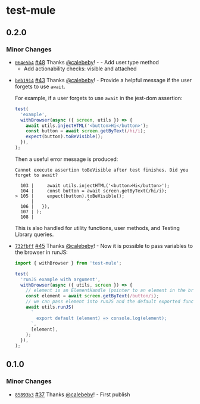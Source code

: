 # test-mule

## 0.2.0

### Minor Changes

- [`064e5b4`](https://github.com/cloudfour/test-mule/commit/064e5b4d4b6c08d54cb4dcf167a824fe115b23ce) [#48](https://github.com/cloudfour/test-mule/pull/48) Thanks [@calebeby](https://github.com/calebeby)! - - Add user.type method
  - Add actionability checks: visible and attached

* [`beb1914`](https://github.com/cloudfour/test-mule/commit/beb19143fb8de4b4fc8aeb3c6c9899906e193c90) [#43](https://github.com/cloudfour/test-mule/pull/43) Thanks [@calebeby](https://github.com/calebeby)! - Provide a helpful message if the user forgets to use `await`.

  For example, if a user forgets to use `await` in the jest-dom assertion:

  ```js
  test(
    'example',
    withBrowser(async ({ screen, utils }) => {
      await utils.injectHTML('<button>Hi</button>');
      const button = await screen.getByText(/hi/i);
      expect(button).toBeVisible();
    }),
  );
  ```

  Then a useful error message is produced:

  ```
  Cannot execute assertion toBeVisible after test finishes. Did you forget to await?

    103 |     await utils.injectHTML('<button>Hi</button>');
    104 |     const button = await screen.getByText(/hi/i);
  > 105 |     expect(button).toBeVisible();
        |                    ^
    106 |   }),
    107 | );
    108 |
  ```

  This is also handled for utility functions, user methods, and Testing Library queries.

- [`732fbff`](https://github.com/cloudfour/test-mule/commit/732fbffd3abb63d679a00a5cbef2aaf60fe9a147) [#45](https://github.com/cloudfour/test-mule/pull/45) Thanks [@calebeby](https://github.com/calebeby)! - Now it is possible to pass variables to the browser in runJS:

  ```js
  import { withBrowser } from 'test-mule';

  test(
    'runJS example with argument',
    withBrowser(async ({ utils, screen }) => {
      // element is an ElementHandle (pointer to an element in the browser)
      const element = await screen.getByText(/button/i);
      // we can pass element into runJS and the default exported function can access it as an Element
      await utils.runJS(
        `
          export default (element) => console.log(element);
        `,
        [element],
      );
    }),
  );
  ```

## 0.1.0

### Minor Changes

- [`85893b3`](https://github.com/cloudfour/test-mule/commit/85893b32648e1f640a0c3505a84ee0e35061cd71) [#37](https://github.com/cloudfour/test-mule/pull/37) Thanks [@calebeby](https://github.com/calebeby)! - First publish
